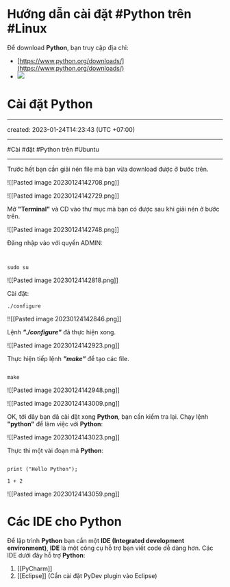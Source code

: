 # Hướng dẫn cài đặt #Python trên #Linux
Để download **Python**, bạn truy cập địa chỉ:

-   [https://www.python.org/downloads/](https://www.python.org/downloads/)
- ![](https://s1.o7planning.com/vi/11383/images/7091429.png)
# Cài đặt Python
---
created: 2023-01-24T14:23:43 (UTC +07:00)

---

#Cài #đặt #Python trên #Ubuntu 

---
Trước hết bạn cần giải nén file mà bạn vừa download được ở bước trên.

![[Pasted image 20230124142708.png]]

![[Pasted image 20230124142729.png]]

Mở **"Terminal"** và CD vào thư mục mà bạn có được sau khi giải nén ở bước trên.

![[Pasted image 20230124142748.png]]

Đăng nhập vào với quyền ADMIN:

```console


sudo su
```

![[Pasted image 20230124142818.png]]

Cài đặt:

```console
./configure
```

!![[Pasted image 20230124142846.png]]

Lệnh _**"./configure"**_ đã thực hiện xong.

![[Pasted image 20230124142923.png]]

Thực hiện tiếp lệnh _**"make"**_ để tạo các file.

```console

make
```

![[Pasted image 20230124142948.png]]

![[Pasted image 20230124143009.png]]

OK, tới đây bạn đã cài đặt xong **Python**, bạn cần kiểm tra lại. Chạy lệnh **"python"** để làm việc với **Python**:

![[Pasted image 20230124143023.png]]

Thực thi một vài đoạn mã **Python**:

```text

print ("Hello Python");

1 + 2
```

![[Pasted image 20230124143059.png]]

# Các IDE cho Python

Để lập trình **Python** bạn cần một **IDE (Integrated development environment)**, **IDE** là một công cụ hỗ trợ bạn viết code dễ dàng hơn. Các IDE dưới đây hỗ trợ **Python**:

1.  [[PyCharm]]
2.  [[Eclipse]] (Cần cài đặt PyDev plugin vào Eclipse)
